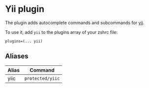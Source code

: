 # Yii plugin

The plugin adds autocomplete commands and subcommands for [yii](https://www.yiiframework.com/).

To use it, add `yii` to the plugins array of your zshrc file:
```
plugins=(... yii)
```

## Aliases

| Alias  | Command              |
|--------|----------------------|
| yiic   | `protected/yiic`     |
